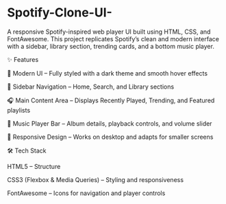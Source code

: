# Spotify-Clone-UI-
A responsive Spotify-inspired web player UI built using HTML, CSS, and FontAwesome. This project replicates Spotify’s clean and modern interface with a sidebar, library section, trending cards, and a bottom music player.

✨ Features

🎨 Modern UI – Fully styled with a dark theme and smooth hover effects

📑 Sidebar Navigation – Home, Search, and Library sections

🎧 Main Content Area – Displays Recently Played, Trending, and Featured playlists

🎹 Music Player Bar – Album details, playback controls, and volume slider

📱 Responsive Design – Works on desktop and adapts for smaller screens

🛠️ Tech Stack

HTML5 – Structure

CSS3 (Flexbox & Media Queries) – Styling and responsiveness

FontAwesome – Icons for navigation and player controls
